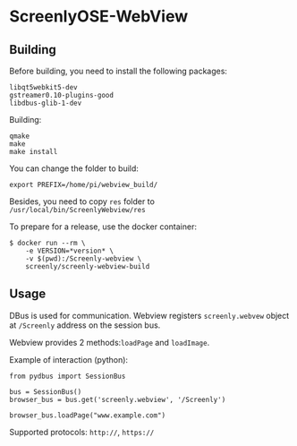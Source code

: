 # ScreenlyOSE-WebView

## Building

Before building, you need to install the following packages:

```
libqt5webkit5-dev
gstreamer0.10-plugins-good
libdbus-glib-1-dev
```

Building:

```
qmake
make
make install
```

You can change the folder to build:

```
export PREFIX=/home/pi/webview_build/
```

Besides, you need to copy `res` folder to `/usr/local/bin/ScreenlyWebview/res`


To prepare for a release, use the docker container:

```
$ docker run --rm \
    -e VERSION=*version* \
    -v $(pwd):/Screenly-webview \
    screenly/screenly-webview-build
```

## Usage

DBus is used for communication.
Webview registers `screenly.webvew` object at `/Screenly` address on the session bus.

Webview provides 2 methods:`loadPage` and `loadImage`.

Example of interaction (python):

```
from pydbus import SessionBus

bus = SessionBus()
browser_bus = bus.get('screenly.webview', '/Screenly')

browser_bus.loadPage("www.example.com")
```

Supported protocols: `http://`, `https://`